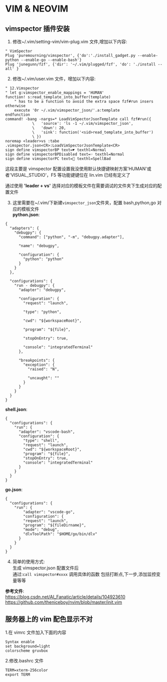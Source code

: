 # VIM & NEOVIM

## vimspector 插件安装

1. 修改~/.vim/setting-vim/vim-plug.vim 文件,增加以下内容:

```
" VimSpector
Plug 'puremourning/vimspector', {'do':'./install_gadget.py --enable-python --enable-go --enable-bash'}
Plug 'junegunn/fzf', {'dir': '~/.vim/plugged/fzf', 'do': './install --all' }
```

2. 修改~/.vim/user.vim 文件，增加以下内容:

```
" 12.Vimspector
" let g:vimspector_enable_mappings = 'HUMAN'
function! s:read_template_into_buffer(template)
	" has to be a function to avoid the extra space fzf#run insers otherwise
	execute '0r ~/.vim/vimspector_json/'.a:template
endfunction
command! -bang -nargs=* LoadVimSpectorJsonTemplate call fzf#run({
			\   'source': 'ls -1 ~/.vim/vimspector_json',
			\   'down': 20,
			\   'sink': function('<sid>read_template_into_buffer')
			\ })
noremap <leader>vs :tabe .vimspector.json<CR>:LoadVimSpectorJsonTemplate<CR>
sign define vimspectorBP text=☛ texthl=Normal
sign define vimspectorBPDisabled text=☞ texthl=Normal
sign define vimspectorPC text=🔶 texthl=SpellBad
```

这段主要是 vimspector 配置设置我没使用默认快捷键映射方案'HUMAN'或者'VISUAL_STUDIO'，F5 等功能键键位在 lin.vim 已经有定义了

通过使用 **'leader + vs'** 选择对应的模板文件在需要调试的文件夹下生成对应的配置文件

3. 这里需要在~/.vim/下新建`vimspector_json`文件夹，配置 bash,python,go 对应的模板文件  
   **python.json**:

```
{
  "adapters": {
    "debugpy": {
      "command": ["python", "-m", "debugpy.adapter"],

      "name": "debugpy",

      "configuration": {
        "python": "python"
      }
    }
  },

  "configurations": {
    "run - debugpy": {
      "adapter": "debugpy",

      "configuration": {
        "request": "launch",

        "type": "python",

        "cwd": "${workspaceRoot}",

        "program": "${file}",

        "stopOnEntry": true,

        "console": "integratedTerminal"
      },

      "breakpoints": {
        "exception": {
          "raised": "N",

          "uncaught": ""
        }
      }
    }
  }
}

```

**shell.json**:

```
{
  "configurations": {
    "run": {
      "adapter": "vscode-bash",
      "configuration": {
        "type": "shell",
        "request": "launch",
        "cwd": "${workspaceRoot}",
        "program": "${file}",
        "stopOnEntry": true,
        "console": "integratedTerminal"
      }
    }
  }
}

```

**go.json**:

```
{
  "configurations": {
    "run": {
        "adapter": "vscode-go",
        "configuration": {
        "request": "launch",
        "program": "${fileDirname}",
        "mode": "debug",
        "dlvToolPath": "$HOME/go/bin/dlv"
      }
    }
  }
}

```

4. 简单的使用方式:  
   生成 vimspector.json 配置文件后  
   通过:`call vimspector#xxxx` 调用具体的函数 包括打断点,下一步,添加监控变量等等

**参考文件**:  
https://blog.csdn.net/AI_Fanatic/article/details/104923610  
https://github.com/theniceboy/nvim/blob/master/init.vim

## 服务器上的 vim 配色显示不对

1.在 vimrc 文件加入下面的内容

```shell
Syntax enable
set background=light
colorscheme gruvbox
```

2.修改.bashrc 文件

```shell
TERM=xterm-256color
export TERM
```
